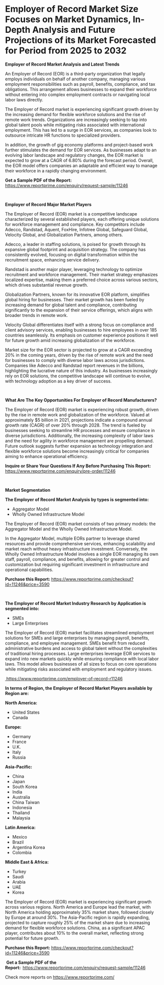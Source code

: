 <p><h1>Employer of Record Market Size Focuses on Market Dynamics, In-Depth Analysis and Future Projections of its Market Forecasted for Period from 2025 to 2032</h1></p><p><strong>Employer of Record Market Analysis and Latest Trends</strong></p>
<p><p>An Employer of Record (EOR) is a third-party organization that legally employs individuals on behalf of another company, managing various employment responsibilities such as payroll, benefits, compliance, and tax obligations. This arrangement allows businesses to expand their workforce without entering into complex employment contracts or navigating local labor laws directly.</p><p>The Employer of Record market is experiencing significant growth driven by the increasing demand for flexible workforce solutions and the rise of remote work trends. Organizations are increasingly seeking to tap into global talent pools while mitigating risks associated with international employment. This has led to a surge in EOR services, as companies look to outsource intricate HR functions to specialized providers. </p><p>In addition, the growth of gig economy platforms and project-based work further stimulates the demand for EOR services. As businesses adapt to an evolving labor landscape and regulatory changes, the EOR market is expected to grow at a CAGR of 6.80% during the forecast period. Overall, the EOR model offers companies an adaptable and efficient way to manage their workforce in a rapidly changing environment.</p></p>
<p><strong>Get a Sample PDF of the Report:&nbsp;</strong> <a href="https://www.reportprime.com/enquiry/request-sample/11246?utm_campaign=3264&utm_medium=2&utm_source=Github&utm_content=ia&utm_term=20032025&utm_id=employer-of-record">https://www.reportprime.com/enquiry/request-sample/11246</a></p>
<p>&nbsp;</p>
<p><strong>Employer of Record Major Market Players</strong></p>
<p><p>The Employer of Record (EOR) market is a competitive landscape characterized by several established players, each offering unique solutions for workforce management and compliance. Key competitors include Adecco, Randstad, Aquent, FoxHire, Infotree Global, Safeguard Global, Velocity Global, and Globalization Partners, among others.</p><p>Adecco, a leader in staffing solutions, is poised for growth through its expansive global footprint and acquisition strategy. The company has consistently evolved, focusing on digital transformation within the recruitment space, enhancing service delivery.</p><p>Randstad is another major player, leveraging technology to optimize recruitment and workforce management. Their market strategy emphasizes localized expertise, making them a preferred choice across various sectors, which drives substantial revenue growth.</p><p>Globalization Partners, known for its innovative EOR platform, simplifies global hiring for businesses. Their market growth has been fueled by increasing demand for global talent and compliance, contributing significantly to the expansion of their service offerings, which aligns with broader trends in remote work.</p><p>Velocity Global differentiates itself with a strong focus on compliance and client advisory services, enabling businesses to hire employees in over 185 countries seamlessly. Its emphasis on customer experience positions it well for future growth amid increasing globalization of the workforce.</p><p>Market size for the EOR sector is projected to grow at a CAGR exceeding 20% in the coming years, driven by the rise of remote work and the need for businesses to comply with diverse labor laws across jurisdictions. Companies like Adecco and Randstad report revenues in the billions, highlighting the lucrative nature of this industry. As businesses increasingly rely on EOR solutions, the competitive landscape will continue to evolve, with technology adoption as a key driver of success.</p></p>
<p>&nbsp;</p>
<p><strong>What Are The Key Opportunities For Employer of Record Manufacturers?</strong></p>
<p><p>The Employer of Record (EOR) market is experiencing robust growth, driven by the rise in remote work and globalization of the workforce. Valued at approximately $5 billion in 2021, projections indicate a compound annual growth rate (CAGR) of over 20% through 2028. The trend is fueled by businesses seeking to streamline HR processes and ensure compliance in diverse jurisdictions. Additionally, the increasing complexity of labor laws and the need for agility in workforce management are propelling demand. Future outlook suggests further expansion as technology integration and flexible workforce solutions become increasingly critical for companies aiming to enhance operational efficiency.</p></p>
<p><strong>Inquire or Share Your Questions If Any Before Purchasing This Report:</strong> <a href="https://www.reportprime.com/enquiry/pre-order/11246?utm_campaign=3264&utm_medium=2&utm_source=Github&utm_content=ia&utm_term=20032025&utm_id=employer-of-record">https://www.reportprime.com/enquiry/pre-order/11246</a></p>
<p>&nbsp;</p>
<p><strong>Market Segmentation</strong></p>
<p><strong>The Employer of Record Market Analysis by types is segmented into:</strong></p>
<p><ul><li>Aggregator Model</li><li>Wholly Owned Infrastructure Model</li></ul></p>
<p><p>The Employer of Record (EOR) market consists of two primary models: the Aggregator Model and the Wholly Owned Infrastructure Model. </p><p>In the Aggregator Model, multiple EORs partner to leverage shared resources and provide comprehensive services, enhancing scalability and market reach without heavy infrastructure investment. Conversely, the Wholly Owned Infrastructure Model involves a single EOR managing its own staff, payroll, compliance, and benefits, allowing for greater control and customization but requiring significant investment in infrastructure and operational capabilities.</p></p>
<p><strong>Purchase this Report:&nbsp;</strong><a href="https://www.reportprime.com/checkout?id=11246&price=3590&utm_campaign=3264&utm_medium=2&utm_source=Github&utm_content=ia&utm_term=20032025&utm_id=employer-of-record">https://www.reportprime.com/checkout?id=11246&price=3590</a></p>
<p>&nbsp;</p>
<p><strong>The Employer of Record Market Industry Research by Application is segmented into:</strong></p>
<p><ul><li>SMEs</li><li>Large Enterprises</li></ul></p>
<p><p>The Employer of Record (EOR) market facilitates streamlined employment solutions for SMEs and large enterprises by managing payroll, benefits, compliance, and employee management. SMEs benefit from reduced administrative burdens and access to global talent without the complexities of traditional hiring processes. Large enterprises leverage EOR services to expand into new markets quickly while ensuring compliance with local labor laws. This model allows businesses of all sizes to focus on core operations while mitigating risks associated with employment and regulatory issues.</p></p>
<p><a href="https://www.reportprime.com/employer-of-record-r11246?utm_campaign=3264&utm_medium=2&utm_source=Github&utm_content=ia&utm_term=20032025&utm_id=employer-of-record">&nbsp;https://www.reportprime.com/employer-of-record-r11246</a></p>
<p><strong>In terms of Region, the Employer of Record Market Players available by Region are:</strong></p>
<p>
    <p> <strong> North America: </strong>
        <ul>
            <li>United States</li>
            <li>Canada</li>
        </ul>
        </p> 
    <p> <strong> Europe: </strong>
        <ul>
            <li>Germany</li>
            <li>France</li>
            <li>U.K.</li>
            <li>Italy</li>
            <li>Russia</li>
        </ul>
        </p> 
    <p> <strong> Asia-Pacific: </strong>
        <ul>
            <li>China</li>
            <li>Japan</li>
            <li>South Korea</li>
            <li>India</li>
            <li>Australia</li>
            <li>China Taiwan</li>
            <li>Indonesia</li>
            <li>Thailand</li>
            <li>Malaysia</li>
        </ul>
        </p> 
    <p> <strong> Latin America: </strong>
        <ul>
            <li>Mexico</li>
            <li>Brazil</li>
            <li>Argentina Korea</li>
            <li>Colombia</li>
        </ul>
        </p> 
    <p> <strong> Middle East & Africa: </strong>
        <ul>
            <li>Turkey</li>
            <li>Saudi</li>
            <li>Arabia</li>
            <li>UAE</li>
            <li>Korea</li>
        </ul>
    </p>
    </p>
<p><p>The Employer of Record (EOR) market is experiencing significant growth across various regions. North America and Europe lead the market, with North America holding approximately 35% market share, followed closely by Europe at around 30%. The Asia-Pacific region is rapidly expanding, projected to capture roughly 25% of the market share due to increasing demand for flexible workforce solutions. China, as a significant APAC player, contributes about 10% to the overall market, reflecting strong potential for future growth.</p></p>
<p><strong>Purchase this Report: </strong><a href="https://www.reportprime.com/checkout?id=11246&price=3590&utm_campaign=3264&utm_medium=2&utm_source=Github&utm_content=ia&utm_term=20032025&utm_id=employer-of-record">https://www.reportprime.com/checkout?id=11246&price=3590</a></p>
<p>&nbsp;<strong>Get a Sample PDF of the Report:&nbsp;&nbsp;</strong><a href="https://www.reportprime.com/enquiry/request-sample/11246?utm_campaign=3264&utm_medium=2&utm_source=Github&utm_content=ia&utm_term=20032025&utm_id=employer-of-record">https://www.reportprime.com/enquiry/request-sample/11246</a></p>
<p><strong></strong></p>
<p>Check more reports on <a href="https://www.reportprime.com/?utm_campaign=3264&utm_medium=2&utm_source=Github&utm_content=ia&utm_term=20032025&utm_id=employer-of-record">https://www.reportprime.com/</a></p>